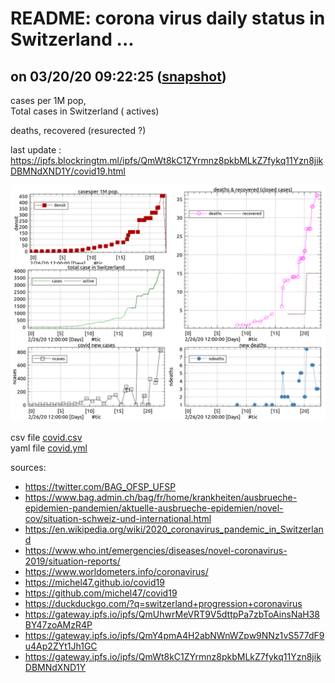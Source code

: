# README: corona virus daily status in Switzerland ...

## on 03/20/20 09:22:25 ([snapshot](https://ipfs.io/ipfs/QmY4pmA4H2abNWnWZpw9NNz1vS577dF9u4Ap2ZYt1Jh1GC))

  cases per 1M pop,<br>
  Total cases in Switzerland ( actives)

  deaths,
  recovered (resurected ?)

last update : <https://ipfs.blockringtm.ml/ipfs/QmWt8kC1ZYrmnz8pkbMLkZ7fykq11Yzn8jikDBMNdXND1Y/covid19.html>

 ![charts](covid.png)

 csv file [covid.csv](covid.csv)<br>
 yaml file [covid.yml](covid.yml)

sources:
  - <https://twitter.com/BAG_OFSP_UFSP>
  - <https://www.bag.admin.ch/bag/fr/home/krankheiten/ausbrueche-epidemien-pandemien/aktuelle-ausbrueche-epidemien/novel-cov/situation-schweiz-und-international.html>
  - <https://en.wikipedia.org/wiki/2020_coronavirus_pandemic_in_Switzerland>
  - <https://www.who.int/emergencies/diseases/novel-coronavirus-2019/situation-reports/>
  - <https://www.worldometers.info/coronavirus/>
  - <https://michel47.github.io/covid19>
  - <https://github.com/michel47/covid19>
  - <https://duckduckgo.com/?q=switzerland+progression+coronavirus>
  - <https://gateway.ipfs.io/ipfs/QmUhwrMeVRT9V5dttpPa7zbToAinsNaH38BY47zoAMzR4P>
  - <https://gateway.ipfs.io/ipfs/QmY4pmA4H2abNWnWZpw9NNz1vS577dF9u4Ap2ZYt1Jh1GC>
  - <https://gateway.ipfs.io/ipfs/QmWt8kC1ZYrmnz8pkbMLkZ7fykq11Yzn8jikDBMNdXND1Y>
  

